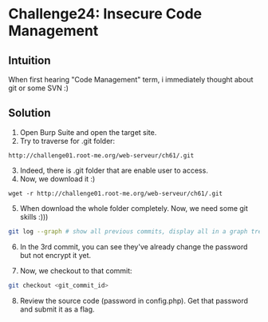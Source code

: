 # Challenge24: Insecure Code Management

## Intuition
When first hearing "Code Management" term, i immediately thought about git or some SVN :)

## Solution
1. Open Burp Suite and open the target site.
2. Try to traverse for .git folder:
```
http://challenge01.root-me.org/web-serveur/ch61/.git
``` 
3. Indeed, there is .git folder that are enable user to access.
4. Now, we download it :) 
```
wget -r http://challenge01.root-me.org/web-serveur/ch61/.git
```
5. When download the whole folder completely. Now, we need some git skills :)))
```bash
git log --graph # show all previous commits, display all in a graph tree
```

6. In the 3rd commit, you can see they've already change the password but not encrypt it yet.

7. Now, we checkout to that commit:

```bash
git checkout <git_commit_id>
```
8. Review the source code (password in config.php). Get that password and submit it as a flag.
